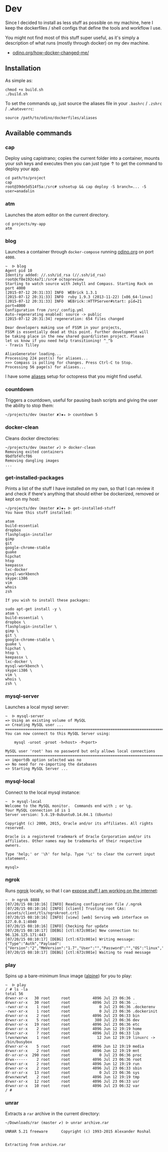 # Dev

Since I decided to install as less stuff as
possible on my machine, here I keep the
dockerfiles / shell configs that define
the tools and workflow I use.

You might not find most of this stuff super
useful, as it's simply a description of
what runs (mostly through docker) on my
dev machine.

* [odino.org/how-docker-changed-me/](http://odino.org/how-docker-changed-me/)

## Installation

As simple as:

```
chmod +x build.sh
./build.sh
```

To set the commands up, just source the aliases
file in your `.bashrc` / `.zshrc` / `.whateverrc`:

```
source /path/to/odino/dockerfiles/aliases
```

## Available commands

### cap

Deploy using capistrano; copies the current folder
into a container, mounts your ssh keys and executes
then you can just type ↑ to get the command to deploy
your app.

```
cd path/to/project
cap
root@39de5d514f5a:/src# sshsetup && cap deploy -S branch=... -S user=anadalin
```

### atm

Launches the atom editor on the current directory.

```
cd projects/my-app
atm
```

### blog

Launches a container through `docker-compose` running
[odino.org](http://odino.org) on port `4000`.

```
~  ᐅ blog
Agent pid 10
Identity added: //.ssh/id_rsa (//.ssh/id_rsa)
root@cf8e192c4a71:/src# octopreview
Starting to watch source with Jekyll and Compass. Starting Rack on port 4000
[2015-07-12 20:31:33] INFO  WEBrick 1.3.1
[2015-07-12 20:31:33] INFO  ruby 1.9.3 (2013-11-22) [x86_64-linux]
[2015-07-12 20:31:33] INFO  WEBrick::HTTPServer#start: pid=21 port=4000
Configuration from /src/_config.yml
Auto-regenerating enabled: source -> public
[2015-07-12 20:31:34] regeneration: 654 files changed

Dear developers making use of FSSM in your projects,
FSSM is essentially dead at this point. Further development will
be taking place in the new shared guard/listen project. Please
let us know if you need help transitioning! ^_^b
- Travis Tilley

AliasGenerator loading...
Processing 224 post(s) for aliases...
>>> Compass is polling for changes. Press Ctrl-C to Stop.
Processing 56 page(s) for aliases...
```

I have some [aliases](https://github.com/odino/odino.github.com/blob/source/.bashrc)
setup for octopress that you might find useful.

### countdown

Triggers a countdown, useful for pausing bash scripts and
giving the user the ability to stop them:

```
~/projects/dev (master ✘)✹✭ ᐅ countdown 5
```

### docker-clean

Cleans docker directories:

```
~/projects/dev (master ✔) ᐅ docker-clean
Removing exited containers
9bdfbf4fcf06
Removing dangling images
...
```

### get-installed-packages

Prints a list of the stuff I have installed on my own,
so that I can review it and check if there's  anything
that should either be dockerized, removed or kept on my
host:

```
~/projects/dev (master ✘)✹✭ ᐅ get-installed-stuff
You have this stuff installed:

atom
build-essential
dropbox
flashplugin-installer
gimp
git
google-chrome-stable
guake
hipchat
htop
keepassx
lxc-docker
mysql-workbench
skype:i386
vim
whois
zsh

If you wish to install these packages:

sudo apt-get install -y \
atom \
build-essential \
dropbox \
flashplugin-installer \
gimp \
git \
google-chrome-stable \
guake \
hipchat \
htop \
keepassx \
lxc-docker \
mysql-workbench \
skype:i386 \
vim \
whois \
zsh \
```

### mysql-server

Launches a local mysql server:

```
~  ᐅ mysql-server
=> Using an existing volume of MySQL
=> Creating MySQL user ...
========================================================================
You can now connect to this MySQL Server using:

    mysql -uroot -proot -h<host> -P<port>

MySQL user 'root' has no password but only allows local connections
========================================================================
=> importdb option selected was no
=> No need for re-importing the databases
=> Starting MySQL Server ...
```

### mysql-local

Connect to the local mysql instance:

```
~  ᐅ mysql-local
Welcome to the MySQL monitor.  Commands end with ; or \g.
Your MySQL connection id is 1
Server version: 5.6.19-0ubuntu0.14.04.1 (Ubuntu)

Copyright (c) 2000, 2015, Oracle and/or its affiliates. All rights reserved.

Oracle is a registered trademark of Oracle Corporation and/or its
affiliates. Other names may be trademarks of their respective
owners.

Type 'help;' or '\h' for help. Type '\c' to clear the current input statement.

mysql>
```

### ngrok

Runs [ngrok](https://ngrok.com/) locally, so that I can
[expose stuff I am working on the internet](http://odino.org/how-to-test-3rd-party-hooks-and-webservices-locally/):

```
~  ᐅ ngrok 8888
[07/20/15 08:10:16] [INFO] Reading configuration file /.ngrok
[07/20/15 08:10:16] [INFO] [client] Trusting root CAs: [assets/client/tls/ngrokroot.crt]
[07/20/15 08:10:16] [INFO] [view] [web] Serving web interface on 127.0.0.1:4040
[07/20/15 08:10:16] [INFO] Checking for update
[07/20/15 08:10:17] [DEBG] [ctl:672c001e] New connection to: 96.126.125.171:443
[07/20/15 08:10:17] [DEBG] [ctl:672c001e] Writing message: {"Type":"Auth","Payload":{"Version":"2","MmVersion":"1.7","User":"","Password":"","OS":"linux","Arch":"amd64","ClientId":""}}
[07/20/15 08:10:17] [DEBG] [ctl:672c001e] Waiting to read message
```

### play

Spins up a bare-minimum linux image ([alpine](https://github.com/gliderlabs/docker-alpine))
for you to play:

```
~  ᐅ play
/ # ls -la
total 56
drwxr-xr-x   30 root     root          4096 Jul 23 06:36 .
drwxr-xr-x   30 root     root          4096 Jul 23 06:36 ..
-rwxr-xr-x    1 root     root             0 Jul 23 06:36 .dockerenv
-rwxr-xr-x    1 root     root             0 Jul 23 06:36 .dockerinit
drwxr-xr-x    2 root     root          4096 Jul 23 06:33 bin
drwxr-xr-x    5 root     root           380 Jul 23 06:36 dev
drwxr-xr-x   19 root     root          4096 Jul 23 06:36 etc
drwxr-xr-x    2 root     root          4096 Jun 12 19:19 home
drwxr-xr-x    7 root     root          4096 Jul 23 06:33 lib
lrwxrwxrwx    1 root     root            12 Jun 12 19:19 linuxrc -> /bin/busybox
drwxr-xr-x    5 root     root          4096 Jun 12 19:19 media
drwxr-xr-x    2 root     root          4096 Jun 12 19:19 mnt
dr-xr-xr-x  290 root     root             0 Jul 23 06:36 proc
drwx------    2 root     root          4096 Jul 23 06:36 root
drwxr-xr-x    2 root     root          4096 Jun 12 19:19 run
drwxr-xr-x    2 root     root          4096 Jul 23 06:33 sbin
dr-xr-xr-x   13 root     root             0 Jul 23 06:36 sys
drwxrwxrwt    2 root     root          4096 Jun 12 19:19 tmp
drwxr-xr-x   12 root     root          4096 Jul 23 06:33 usr
drwxr-xr-x   10 root     root          4096 Jul 23 06:32 var
/ #
```

### unrar

Extracts a `rar` archive in the current directory:

```
~/Downloads/rar (master ✔) ᐅ unrar archive.rar

UNRAR 5.21 freeware      Copyright (c) 1993-2015 Alexander Roshal


Extracting from archive.rar
```
